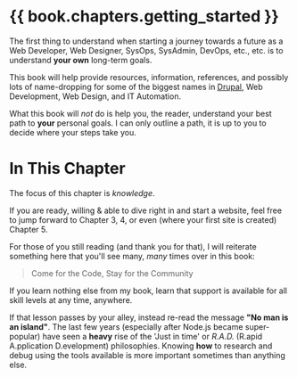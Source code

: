 # {{ book.chapters.getting_started }}

The first thing to understand when starting a journey towards a future as a Web Developer, Web Designer, SysOps, SysAdmin, DevOps, etc., etc. is to understand **your own** long-term goals.

This book will help provide resources, information, references, and possibly lots of name-dropping for some of the biggest names in [Drupal](https://drupal.org "Drupal"), Web Development, Web Design, and IT Automation.

What this book will *not* do is help you, the reader, understand your best path to **your** personal goals. I can only outline a path, it is up to you to decide where your steps take you.

# In This Chapter

The focus of this chapter is *knowledge*.

If you are ready, willing & able to dive right in and start a website, feel free to jump forward to Chapter 3, 4, or even (where your first site is created) Chapter 5.

For those of you still reading (and thank you for that), I will reiterate something here that you'll see many, *many* times over in this book:
> Come for the Code, Stay for the Community

If you learn nothing else from my book, learn that support is available for all skill levels at any time, anywhere.

If that lesson passes by your alley, instead re-read the message **"No man is an island"**. The last few years (especially after Node.js became super-popular) have seen a **heavy** rise of the 'Just in time' or *R.A.D.* (R.apid A.pplication D.evelopment) philosophies. Knowing **how** to research and debug using the tools available is more important sometimes than anything else.
